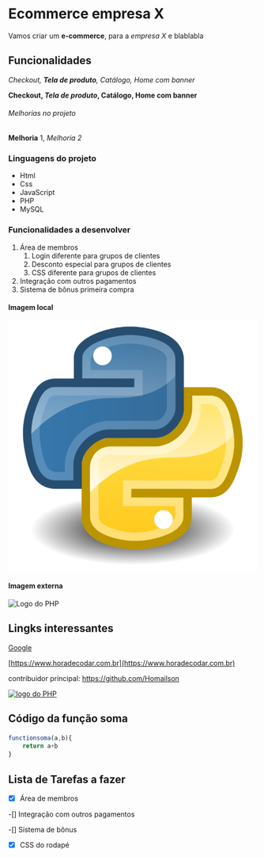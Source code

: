 # Ecommerce empresa X

Vamos criar um **e-commerce**, para a *empresa X* e blablabla

## Funcionalidades

_Checkout, **Tela de produto**, Catálogo, Home com banner_

**Checkout, _Tela de produto_, Catálogo, Home com banner**

###### Melhorias no projeto

__Melhoria__ 1, _Melhoria 2_


### Linguagens do projeto

* Html
* Css
* JavaScript
* PHP
* MySQL

### Funcionalidades a desenvolver

1. Área de membros
    1. Login diferente para grupos de clientes
    2. Desconto especial para grupos de clientes
    3. CSS diferente para grupos de clientes
2. Integração com outros pagamentos
3. Sistema de bônus primeira compra

#### Imagem local

![Logo do Python](img/python.png)


#### Imagem externa

![Logo do PHP](https://www.php.net/images/logos/new-php-logo.svg)

## Lingks interessantes

[Google](https://www.google.com/)

[https://www.horadecodar.com.br](https://www.horadecodar.com.br)

contribuidor principal: https://github.com/Homailson

[![logo do PHP](https://www.php.net/images/logos/new-php-logo.svg)](https://github.com/Homailson)

## Código da função soma

```javascript
functionsoma(a,b){
    return a+b
}
```

## Lista de Tarefas a fazer

-[x] Área de membros

-[] Integração com outros pagamentos

-[] Sistema de bônus

-[x] CSS do rodapé